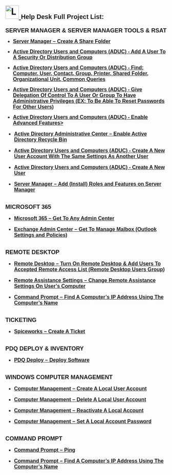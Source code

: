 <h1>
  <a href="https://www.linkedin.com/in/rashadhagen/">
    <img src="https://i.imgur.com/bYUDnOO.png" alt="LinkedIn" width="42px" />
  </a> 
  <span style="font-family: Arial, sans-serif; font-size: 20px; font-weight: bold;">Help Desk Full Project List:</span> 
  <br/>
</h1>


<strong style="font-family: Arial, sans-serif; font-size: 18px; text-decoration: none; display: block; margin-bottom: 8px;">
  SERVER MANAGER & SERVER MANAGER TOOLS & RSAT
</strong>


<ul>
<li>
  <a href="https://github.com/RashadHagen/Server-Manager-Create-A-Share-Folder">
    <strong style="font-family: Arial, sans-serif; font-size: 16px;">Server Manager – Create A Share Folder</strong>
  </a>
  <br/>
</li>
</ul>


<ul>
<li>
  <a href="https://github.com/RashadHagen/ADUC-Add-A-User-To-A-Security-Or-Distribution-Group">
    <strong style="font-family: Arial, sans-serif; font-size: 16px;">Active Directory Users and Computers (ADUC) - Add A User To A Security Or Distribution Group</strong>
  </a>
  <br/>
</li>
</ul>


<ul>
<li>
  <a href="https://github.com/RashadHagen/ADUC-Find-Computer-User-Contact-Group-Printer-Shared-Folder-Organizational-Unit-Common-Que">
    <strong style="font-family: Arial, sans-serif; font-size: 16px;">Active Directory Users and Computers (ADUC) - Find: Computer, User, Contact, Group, Printer, Shared Folder, Organizational Unit, Common Queries</strong>
  </a>
  <br/>
</li>
</ul>


<ul>
<li>
  <a href="https://github.com/RashadHagen/ADUC-Give-Delegation-Of-Control-To-A-User-Or-Group-To-Have-Administrative-Privileges">
    <strong style="font-family: Arial, sans-serif; font-size: 16px;">Active Directory Users and Computers (ADUC) - Give Delegation Of Control To A User Or Group To Have Administrative Privileges (EX: To Be Able To Reset Passwords For Other Users)</strong>
  </a>
  <br/>
</li>
</ul>


<ul>
<li>
  <a href="https://github.com/RashadHagen/ADUC-Enable-Advanced-Features">
    <strong style="font-family: Arial, sans-serif; font-size: 16px;">Active Directory Users and Computers (ADUC) - Enable Advanced Features>
  </a>
  <br/>
</li>
</ul>


<ul>
<li>
  <a href="https://github.com/RashadHagen/Active-Directory-Administrative-Center-Enable-Active-Directory-Recycle-Bin-For-A-Forest">
    <strong style="font-family: Arial, sans-serif; font-size: 16px;">Active Directory Administrative Center – Enable Active Directory Recycle Bin
  </a>
  <br/>
</li>
</ul>


<ul>
<li>
  <a href="https://github.com/RashadHagen/ADUC-Create-A-New-User-Account-With-The-Same-Settings-As-Another-User">
    <strong style="font-family: Arial, sans-serif; font-size: 16px;">Active Directory Users and Computers (ADUC) - Create A New User Account With The Same Settings As Another User
  </a>
  <br/>
</li>
</ul>


<ul>
<li>
  <a href="https://github.com/RashadHagen/ADUC-Create-A-New-User">
    <strong style="font-family: Arial, sans-serif; font-size: 16px;">Active Directory Users and Computers (ADUC) - Create A New User</strong>
  </a>
  <br/>
</li>
</ul>


<ul>
<li>
  <a href="https://github.com/RashadHagen/Server-Manager-Add-Install-Roles-and-Features-on-Server-Manager">
    <strong style="font-family: Arial, sans-serif; font-size: 16px;">Server Manager – Add (Install) Roles and Features on Server Manager</strong>
  </a>
  <br/>
</li>
</ul>


<br />


<strong style="font-family: Arial, sans-serif; font-size: 18px; text-decoration: none; display: block; margin-bottom: 8px;">
  MICROSOFT 365
</strong>


<ul>
<li>
  <a href="https://github.com/RashadHagen/Microsoft-365-Get-To-Any-Admin-Center">
    <strong style="font-family: Arial, sans-serif; font-size: 16px;">Microsoft 365 – Get To Any Admin Center</strong>
  </a>
  <br/>
</li>
</ul>


<ul>
<li>
  <a href="https://github.com/RashadHagen/Exchange-Admin-Center-Get-To-Manage-Mailbox-Outlook-Settings-and-Policies-">
    <strong style="font-family: Arial, sans-serif; font-size: 16px;">Exchange Admin Center – Get To Manage Malbox (Outlook Settings and Policies)</strong>
  </a>
  <br/>
</li>
</ul>


<br />


<strong style="font-family: Arial, sans-serif; font-size: 18px; text-decoration: none; display: block; margin-bottom: 8px;">
  REMOTE DESKTOP
</strong>


<ul>
<li>
  <a href="https://github.com/RashadHagen/Remote-Desktop-Turn-On-Remote-Desktop-Add-Users-To-Accepted-Remote-Access-List">
    <strong style="font-family: Arial, sans-serif; font-size: 16px;">Remote Desktop – Turn On Remote Desktop & Add Users To Accepted Remote Access List (Remote Desktop Users Group)</strong>
  </a>
  <br/>
</li>
</ul>


<ul>
<li>
  <a href="https://github.com/RashadHagen/Remote-Assistance-Settings-Change-Remote-Assistance-Settings-On-User-s-Computer">
    <strong style="font-family: Arial, sans-serif; font-size: 16px;">Remote Assistance Settings – Change Remote Assistance Settings On User’s Computer</strong>
  </a>
  <br/>
</li>
</ul>


<ul>
<li>
  <a href="https://github.com/RashadHagen/Command-Prompt-Find-A-Computer-s-IP-Address-Using-The-Computer-s-Name">
    <strong style="font-family: Arial, sans-serif; font-size: 16px;">Command Prompt – Find A Computer’s IP Address Using The Computer’s Name</strong>
  </a>
  <br/>
</li>
</ul>


<br />


<strong style="font-family: Arial, sans-serif; font-size: 18px; text-decoration: none; display: block; margin-bottom: 8px;">
  TICKETING
</strong>


<ul>
<li>
  <a href="https://github.com/RashadHagen/Spiceworks-Create-A-Ticket">
    <strong style="font-family: Arial, sans-serif; font-size: 16px;">Spiceworks – Create A Ticket</strong>
  </a>
  <br/>
</li>
</ul>


<br />


<strong style="font-family: Arial, sans-serif; font-size: 18px; text-decoration: none; display: block; margin-bottom: 8px;">
  PDQ DEPLOY & INVENTORY
</strong>


<ul>
<li>
  <a href="https://github.com/RashadHagen/PDQ-Deploy-Deploy-Software">
    <strong style="font-family: Arial, sans-serif; font-size: 16px;">PDQ Deploy – Deploy Software</strong>
  </a>
  <br/>
</li>
</ul>


<br />


<strong style="font-family: Arial, sans-serif; font-size: 18px; text-decoration: none; display: block; margin-bottom: 8px;">
  WINDOWS COMPUTER MANAGEMENT
</strong>


<ul>
<li>
  <a href="https://github.com/RashadHagen/Computer-Management-Create-A-Local-User-Account">
    <strong style="font-family: Arial, sans-serif; font-size: 16px;">Computer Management – Create A Local User Account</strong>
  </a>
  <br/>
</li>
</ul>


<ul>
<li>
  <a href="https://github.com/RashadHagen/Computer-Management-Delete-A-Local-User-Account">
    <strong style="font-family: Arial, sans-serif; font-size: 16px;">Computer Management – Delete A Local User Account</strong>
  </a>
  <br/>
</li>
</ul>


<ul>
<li>
  <a href="https://github.com/RashadHagen/Computer-Management-Reactivate-A-Local-Account">
    <strong style="font-family: Arial, sans-serif; font-size: 16px;">Computer Management – Reactivate A Local Account</strong>
  </a>
  <br/>
</li>
</ul>


<ul>
<li>
  <a href="https://github.com/RashadHagen/Computer-Management-Set-A-Local-Account-Password">
    <strong style="font-family: Arial, sans-serif; font-size: 16px;">Computer Management – Set A Local Account Password</strong>
  </a>
  <br/>
</li>
</ul>


<br />


<strong style="font-family: Arial, sans-serif; font-size: 18px; text-decoration: none; display: block; margin-bottom: 8px;">
  COMMAND PROMPT
</strong>


<ul>
<li>
  <a href="https://github.com/RashadHagen/Command-Prompt-Ping">
    <strong style="font-family: Arial, sans-serif; font-size: 16px;">Command Prompt – Ping</strong>
  </a>
  <br/>
</li>
</ul>


<ul>
<li>
  <a href="https://github.com/RashadHagen/Command-Prompt-Find-A-Computer-s-IP-Address-Using-The-Computer-s-Name">
    <strong style="font-family: Arial, sans-serif; font-size: 16px;">Command Prompt – Find A Computer’s IP Address Using The Computer’s Name</strong>
  </a>
  <br/>
</li>
</ul>


<br />
